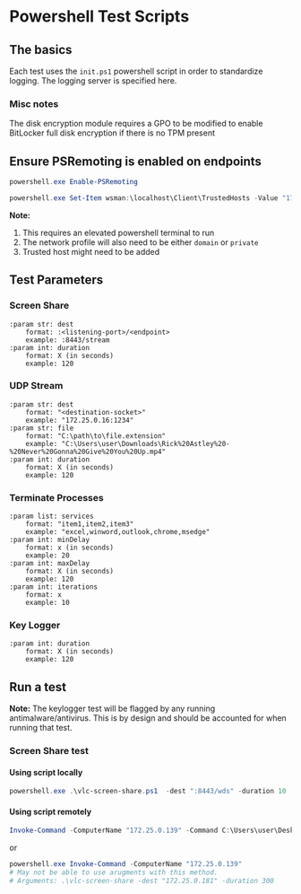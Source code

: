 # Powershell Test Scripts

## The basics

Each test uses the `init.ps1` powershell script in order to standardize logging.
The logging server is specified here.

### Misc notes
The disk encryption module requires a GPO to be modified to enable BitLocker full disk encryption if there is no TPM present

## Ensure PSRemoting is enabled on endpoints
```powershell
powershell.exe Enable-PSRemoting
```
```powershell
powershell.exe Set-Item wsman:\localhost\Client\TrustedHosts -Value "172.25.0.139"
```
**Note:**
1. This requires an elevated powershell terminal to run
2. The network profile will also need to be either `domain` or `private`
3. Trusted host might need to be added

## Test Parameters

### Screen Share
```
:param str: dest
    format: :<listening-port>/<endpoint>
    example: :8443/stream
:param int: duration
    format: X (in seconds)
    example: 120
```
### UDP Stream
```
:param str: dest
    format: "<destination-socket>"
    example: "172.25.0.16:1234"
:param str: file
    format: "C:\path\to\file.extension"
    example: "C:\Users\user\Downloads\Rick%20Astley%20-%20Never%20Gonna%20Give%20You%20Up.mp4"
:param int: duration
    format: X (in seconds)
    example: 120
```
### Terminate Processes
```
:param list: services
    format: "item1,item2,item3"
    example: "excel,winword,outlook,chrome,msedge"
:param int: minDelay
    format: x (in seconds)
    example: 20
:param int: maxDelay
    format: X (in seconds)
    example: 120
:param int: iterations
    format: x
    example: 10
```
### Key Logger
```
:param int: duration
    format: X (in seconds)
    example: 120
```

## Run a test
**Note:**
The keylogger test will be flagged by any running antimalware/antivirus.
This is by design and should be accounted for when running that test.

### Screen Share test

#### Using script locally
```powershell
powershell.exe .\vlc-screen-share.ps1  -dest ":8443/wds" -duration 10
```

#### Using script remotely
```powershell
Invoke-Command -ComputerName "172.25.0.139" -Command C:\Users\user\Desktop\vlc-screen-share.ps1 -dest ":8443/wds"
```

or

```powershell
powershell.exe Invoke-Command -ComputerName "172.25.0.139"
# May not be able to use arugments with this method.
# Arguments: .\vlc-screen-share -dest "172.25.0.181" -duration 300
```
